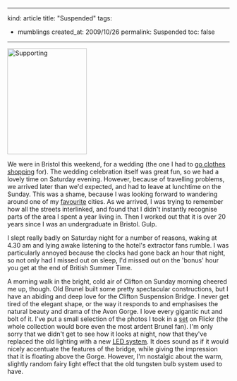 -----
kind: article
title: "Suspended"
tags:
- mumblings
created_at: 2009/10/26
permalink: Suspended
toc: false
-----

<p class="img-shadow"><a href="http://www.flickr.com/photos/51035737494@N01/4047265422" title="View 'Supporting' on Flickr.com"><img src="http://farm3.static.flickr.com/2473/4047265422_f4cd727e51_m.jpg" alt="Supporting" border="0" width="180" height="240" /></a></p>

<p>We were in Bristol this weekend, for a wedding (the one I had to <a href="http://www.rousette.org.uk/blog/archives/Ninja-shopper/">go clothes shopping</a> for). The wedding celebration itself was great fun, so we had a lovely time on Saturday evening. However, because of travelling problems, we arrived later than we'd expected, and had to leave at lunchtime on the Sunday. This was a shame, because I was looking forward to wandering around one of my <a href="http://www.rousette.org.uk/blog/archives/bristol3/">favourite</a> cities. As we arrived, I was trying to remember how all the streets interlinked, and found that I didn't instantly recognise parts of the area I spent a year living in. Then I worked out that it is over 20 years since I was an undergraduate in Bristol. Gulp.</p>

<p>I slept really badly on Saturday night for a number of reasons, waking at 4.30 am and lying awake listening to the hotel's extractor fans rumble. I was particularly annoyed because the clocks had gone back an hour that night, so not only had I missed out on sleep, I'd missed out on the 'bonus' hour you get at the end of British Summer Time.</p>

<p>A morning walk in the bright, cold air of Clifton on Sunday morning cheered me up, though. Old Brunel built some pretty spectacular constructions, but I have an abiding and deep love for the Clifton Suspension Bridge. I never get tired of the elegant shape, or the way it responds to and emphasises the natural beauty and drama of the Avon Gorge. I love every gigantic nut and bolt of it. I've put a small selection of the photos I took in a <a href="http://www.flickr.com/photos/bsag/sets/72157622667834330/">set</a> on Flickr (the whole collection would bore even the most ardent Brunel fan). I'm only sorry that we didn't get to see how it looks at night, now that they've replaced the old lighting with a new <a href="http://www.clifton-suspension-bridge.org.uk/faqs.php#23">LED system</a>. It does sound as if it would nicely accentuate the features of the bridge, while giving the impression that it is floating above the Gorge. However, I'm nostalgic about the warm, slightly random fairy light effect that the old tungsten bulb system used to have. </p>



